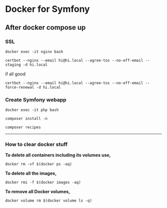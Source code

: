 # Docker for Symfony

## After docker compose up

### SSL

`docker exec -it nginx bash`

`certbot --nginx --email hi@hi.local --agree-tos --no-eff-email --staging -d hi.local`

if all good

``certbot --nginx --email hi@hi.local --agree-tos --no-eff-email --force-renewal -d hi.local``

### Create Symfony webapp

`docker exec -it php bash`

`composer install -n`

`composer recipes`

---

### How to clear docker stuff
**To delete all containers including its volumes use,**

`docker rm -vf $(docker ps -aq)`

**To delete all the images,**

`docker rmi -f $(docker images -aq)`

**To remove all Docker volumes,**

`docker volume rm $(docker volume ls -q)`
